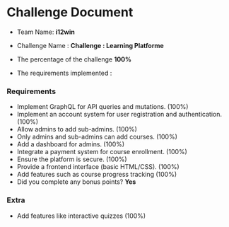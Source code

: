 # Challenge Document

- Team Name: **i12win**
- Challenge Name : **Challenge : Learning Platforme**

- The percentage of the challenge **100%**

- The requirements implemented : 

### Requirements

- Implement GraphQL for API queries and mutations. (100%)
- Implement an account system for user registration and authentication. (100%)
- Allow admins to add sub-admins. (100%)
- Only admins and sub-admins can add courses. (100%)
- Add a dashboard for admins. (100%)
- Integrate a payment system for course enrollment. (100%)
- Ensure the platform is secure. (100%)
- Provide a frontend interface (basic HTML/CSS). (100%)
- Add features such as course progress tracking (100%)
- Did you complete any bonus points? **Yes**

### Extra

- Add features like interactive quizzes  (100%)
